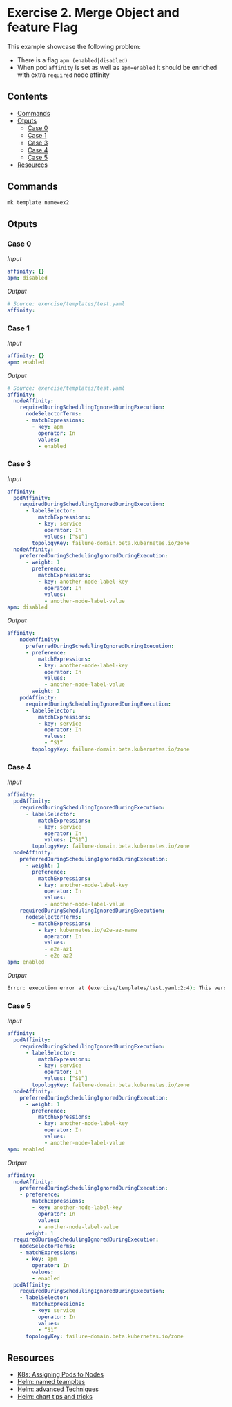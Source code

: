 # Exercise 2. Merge Object and feature Flag

This example showcase the following problem:

- There is a flag `apm (enabled|disabled)`
- When pod `affinity` is set as well as `apm=enabled` it should be enriched with extra `required` node affinity

<!-- START doctoc generated TOC please keep comment here to allow auto update -->
<!-- DON'T EDIT THIS SECTION, INSTEAD RE-RUN doctoc TO UPDATE -->
## Contents

- [Commands](#commands)
- [Otputs](#otputs)
  - [Case 0](#case-0)
  - [Case 1](#case-1)
  - [Case 3](#case-3)
  - [Case 4](#case-4)
  - [Case 5](#case-5)
- [Resources](#resources)

<!-- END doctoc generated TOC please keep comment here to allow auto update -->

## Commands

```sh
mk template name=ex2
```

## Otputs

### Case 0

_Input_

```yaml
affinity: {}
apm: disabled
```

_Output_

```yaml
# Source: exercise/templates/test.yaml
affinity:
```

### Case 1

_Input_

```yml
affinity: {}
apm: enabled
```

_Output_

```yml
# Source: exercise/templates/test.yaml
affinity:
  nodeAffinity:
    requiredDuringSchedulingIgnoredDuringExecution:
      nodeSelectorTerms:
      - matchExpressions:
        - key: apm
          operator: In
          values:
          - enabled
```

### Case 3

_Input_

```yml
affinity:
  podAffinity:
    requiredDuringSchedulingIgnoredDuringExecution:
      - labelSelector:
          matchExpressions:
          - key: service
            operator: In
            values: [“S1”]
        topologyKey: failure-domain.beta.kubernetes.io/zone
  nodeAffinity:
    preferredDuringSchedulingIgnoredDuringExecution:
      - weight: 1
        preference:
          matchExpressions:
          - key: another-node-label-key
            operator: In
            values:
            - another-node-label-value
apm: disabled
```

_Output_

```yml
affinity:
    nodeAffinity:
      preferredDuringSchedulingIgnoredDuringExecution:
      - preference:
          matchExpressions:
          - key: another-node-label-key
            operator: In
            values:
            - another-node-label-value
        weight: 1
    podAffinity:
      requiredDuringSchedulingIgnoredDuringExecution:
      - labelSelector:
          matchExpressions:
          - key: service
            operator: In
            values:
            - “S1”
        topologyKey: failure-domain.beta.kubernetes.io/zone
```

### Case 4

_Input_

```yaml
affinity:
  podAffinity:
    requiredDuringSchedulingIgnoredDuringExecution:
      - labelSelector:
          matchExpressions:
          - key: service
            operator: In
            values: [“S1”]
        topologyKey: failure-domain.beta.kubernetes.io/zone
  nodeAffinity:
    preferredDuringSchedulingIgnoredDuringExecution:
      - weight: 1
        preference:
          matchExpressions:
          - key: another-node-label-key
            operator: In
            values:
            - another-node-label-value
    requiredDuringSchedulingIgnoredDuringExecution:
      nodeSelectorTerms:
        - matchExpressions:
          - key: kubernetes.io/e2e-az-name
            operator: In
            values:
            - e2e-az1
            - e2e-az2
apm: enabled
```

_Output_

```sh
Error: execution error at (exercise/templates/test.yaml:2:4): This version of the chart does not support `apm=enabled` and .affinity.requiredDuringSchedulingIgnoredDuringExecution at the same time
```

### Case 5

_Input_

```yaml
affinity:
  podAffinity:
    requiredDuringSchedulingIgnoredDuringExecution:
      - labelSelector:
          matchExpressions:
          - key: service
            operator: In
            values: [“S1”]
        topologyKey: failure-domain.beta.kubernetes.io/zone
  nodeAffinity:
    preferredDuringSchedulingIgnoredDuringExecution:
      - weight: 1
        preference:
          matchExpressions:
          - key: another-node-label-key
            operator: In
            values:
            - another-node-label-value
apm: enabled
```

_Output_

```yml
affinity:
  nodeAffinity:
    preferredDuringSchedulingIgnoredDuringExecution:
    - preference:
        matchExpressions:
        - key: another-node-label-key
          operator: In
          values:
          - another-node-label-value
      weight: 1
  requiredDuringSchedulingIgnoredDuringExecution:
    nodeSelectorTerms:
    - matchExpressions:
      - key: apm
        operator: In
        values:
        - enabled
  podAffinity:
    requiredDuringSchedulingIgnoredDuringExecution:
    - labelSelector:
        matchExpressions:
        - key: service
          operator: In
          values:
          - “S1”
      topologyKey: failure-domain.beta.kubernetes.io/zone
```

## Resources

- [K8s: Assigning Pods to Nodes](https://kubernetes.io/docs/concepts/scheduling-eviction/assign-pod-node/)
- [Helm: named teampltes](https://helm.sh/docs/chart_template_guide/named_templates/)
- [Helm: advanced Techniques](https://blog.flant.com/advanced-helm-templating/)
- [Helm: chart tips and tricks](https://helm.sh/docs/howto/charts_tips_and_tricks/)
